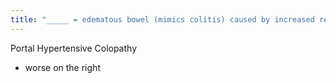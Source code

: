 ```yaml
---
title: "_____ = edematous bowel (mimics colitis) caused by increased resistance in the liver to the portal circulation which results in colonic venous stasis"
---
```

Portal Hypertensive Colopathy
- worse on the right

